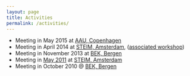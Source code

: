 ```yaml
---
layout: page
title: Activities
permalink: /activities/
---
```




+ Meeting in May 2015 at [AAU, Copenhagen](http://www.aau.dk/)
+ Meeting in April 2014 at [STEIM, Amsterdam](http://www.steim.org/), ([associated workshop](http://steim.org/event/modality-workshop-open-lab/))
+ Meeting in November 2013 at [BEK, Bergen](http://bek.no/)
+ Meeting in [May 2011](http://www.steim.org/projectblog/?p=3179) at [STEIM, Amsterdam](http://www.steim.org/)
+ Meeting in October 2010 @ [BEK, Bergen](http://bek.no/)

